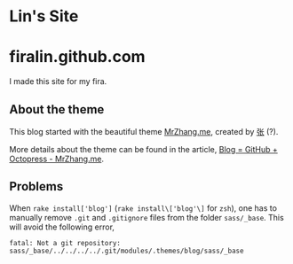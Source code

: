 # Lin's Site

firalin.github.com
==================

I made this site for my fira.

## About the theme

This blog started with the beautiful theme [MrZhang.me](https://github.com/jsw0528/octopress), created by [张](http://mrzhang.me/) (?).

More details about the theme can be found in the article, [Blog = GitHub + Octopress - MrZhang.me](http://mrzhang.me/blog/blog-equals-github-plus-octopress.html).

## Problems

When `rake install['blog']` (`rake install\['blog'\]` for `zsh`), one has to manually remove `.git` and `.gitignore` files from the folder `sass/_base`. This will avoid the following error,

	fatal: Not a git repository: sass/_base/../../../../.git/modules/.themes/blog/sass/_base

